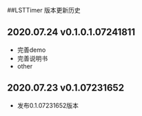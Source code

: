 ##LSTTimer 版本更新历史


2020.07.24 v0.1.0.1.07241811
---
- 完善demo
- 完善说明书
- other

 2020.07.23 v0.1.07231652
---
- 发布0.1.07231652版本


